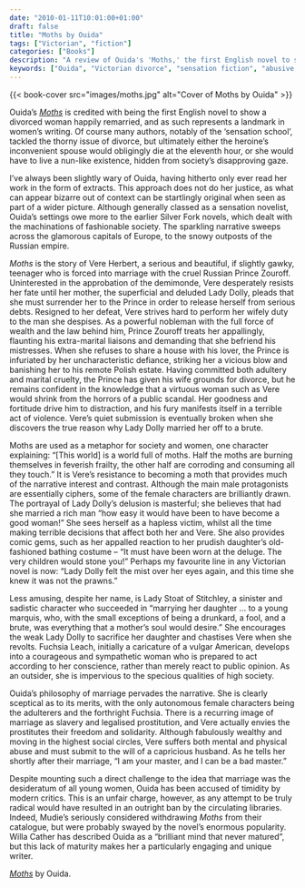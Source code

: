 ```yaml
---
date: "2010-01-11T10:01:00+01:00"
draft: false
title: "Moths by Ouida"
tags: ["Victorian", "fiction"]
categories: ["Books"]
description: "A review of Ouida's 'Moths,' the first English novel to show a divorced woman happily remarried. Discover how this 1880 sensation novel challenges Victorian marriage ideals through Vere Herbert's escape from an abusive Russian prince in glamorous European society."
keywords: ["Ouida", "Victorian divorce", "sensation fiction", "abusive marriage", "women's independence", "Silver Fork novel", "Victorian feminism"]
---
```


{{< book-cover src="images/moths.jpg" alt="Cover of Moths by Ouida" >}}

Ouida’s [_Moths_](https://broadviewpress.com/product/moths/#tab-description) is credited with being the first English novel to show a divorced woman happily remarried, and as such represents a landmark in women’s writing. Of course many authors, notably of the ‘sensation school’, tackled the thorny issue of divorce, but ultimately either the heroine’s inconvenient spouse would obligingly die at the eleventh hour, or she would have to live a nun-like existence, hidden from society’s disapproving gaze.

I’ve always been slightly wary of Ouida, having hitherto only ever read her work in the form of extracts. This approach does not do her justice, as what can appear bizarre out of context can be startlingly original when seen as part of a wider picture. Although generally classed as a sensation novelist, Ouida’s settings owe more to the earlier Silver Fork novels, which dealt with the machinations of fashionable society. The sparkling narrative sweeps across the glamorous capitals of Europe, to the snowy outposts of the Russian empire.

_Moths_ is the story of Vere Herbert, a serious and beautiful, if slightly gawky, teenager who is forced into marriage with the cruel Russian Prince Zouroff. Uninterested in the approbation of the demimonde, Vere desperately resists her fate until her mother, the superficial and deluded Lady Dolly, pleads that she must surrender her to the Prince in order to release herself from serious debts. Resigned to her defeat, Vere strives hard to perform her wifely duty to the man she despises.  As a powerful nobleman with the full force of wealth and the law behind him, Prince Zouroff treats her appallingly, flaunting his extra-marital liaisons and demanding that she befriend his mistresses. When she refuses to share a house with his lover, the Prince is infuriated by her uncharacteristic defiance, striking her a vicious blow and banishing her to his remote Polish estate. Having committed both adultery and marital cruelty, the Prince has given his wife grounds for divorce, but he remains confident in the knowledge that a virtuous woman such as Vere would shrink from the horrors of a public scandal.  Her goodness and fortitude drive him to distraction, and his fury manifests itself in a terrible act of violence.  Vere’s quiet submission is eventually broken when she discovers the true reason why Lady Dolly married her off to a brute.

Moths are used as a metaphor for society and women, one character explaining: “[This world] is a world full of moths. Half the moths are burning themselves in feverish frailty, the other half are corroding and consuming all they touch.” It is Vere’s resistance to becoming a moth that provides much of the narrative interest and contrast. Although the main male protagonists are essentially ciphers, some of the female characters are brilliantly drawn. The portrayal of Lady Dolly’s delusion is masterful; she believes that had she married a rich man “how easy it would have been to have become a good woman!” She sees herself as a hapless victim, whilst all the time making terrible decisions that affect both her and Vere. She also provides comic gems, such as her appalled reaction to her prudish daughter’s old-fashioned bathing costume – “It must have been worn at the deluge. The very children would stone you!”  Perhaps my favourite line in any Victorian novel is now: “Lady Dolly felt the mist over her eyes again, and this time she knew it was not the prawns.”

Less amusing, despite her name, is Lady Stoat of Stitchley, a sinister and sadistic character who succeeded in “marrying her daughter ... to a young marquis, who, with the small exceptions of being a drunkard, a fool, and a brute, was everything that a mother’s soul would desire.”  She encourages the weak Lady Dolly to sacrifice her daughter and chastises Vere when she revolts. Fuchsia Leach, initially a caricature of a vulgar American, develops into a courageous and sympathetic woman who is prepared to act according to her conscience, rather than merely react to public opinion. As an outsider, she is impervious to the specious qualities of high society.

Ouida’s philosophy of marriage pervades the narrative. She is clearly sceptical as to its merits, with the only autonomous female characters being the adulterers and the forthright Fuchsia. There is a recurring image of marriage as slavery and legalised prostitution, and Vere actually envies the prostitutes their freedom and solidarity. Although fabulously wealthy and moving in the highest social circles, Vere suffers both mental and physical abuse and must submit to the will of a capricious husband. As he tells her shortly after their marriage, “I am your master, and I can be a bad master.”

Despite mounting such a direct challenge to the idea that marriage was the desideratum of all young women, Ouida has been accused of timidity by modern critics. This is an unfair charge, however, as any attempt to be truly radical would have resulted in an outright ban by the circulating libraries. Indeed, Mudie’s seriously considered withdrawing _Moths_ from their catalogue, but were probably swayed by the novel’s enormous popularity. Willa Cather has described Ouida as a “brilliant mind that never matured”, but this lack of maturity makes her a particularly engaging and unique writer.

[_Moths_](https://broadviewpress.com/product/moths/#tab-description) by Ouida. 